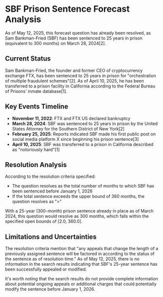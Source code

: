 # SBF Prison Sentence Forecast Analysis

As of May 12, 2025, this forecast question has already been resolved, as Sam Bankman-Fried (SBF) has been sentenced to 25 years in prison (equivalent to 300 months) on March 28, 2024[2].

## Current Status

Sam Bankman-Fried, the founder and former CEO of cryptocurrency exchange FTX, has been sentenced to 25 years in prison for "orchestration of multiple fraudulent schemes"[2]. As of April 10, 2025, he has been transferred to a prison facility in California according to the Federal Bureau of Prisons' inmate database[1].

## Key Events Timeline

- **November 11, 2022**: FTX and FTX US declared bankruptcy
- **March 28, 2024**: SBF was sentenced to 25 years in prison by the United States Attorney for the Southern District of New York[2]
- **February 25, 2025**: Reports indicated SBF made his first public post on social media platform X since beginning his prison sentence[3]
- **April 10, 2025**: SBF was transferred to a prison in California described as "notoriously hard"[1]

## Resolution Analysis

According to the resolution criteria specified:
- The question resolves as the total number of months to which SBF has been sentenced before January 1, 2026
- If the total sentence exceeds the upper bound of 360 months, the question resolves as ">"

With a 25-year (300-month) prison sentence already in place as of March 2024, this question would resolve as 300 months, which falls within the specified open bounds of [2.0, 360.0].

## Limitations and Uncertainties

The resolution criteria mention that "any appeals that change the length of a previously assigned sentence will be factored in according to the status of the sentence as of resolution time." As of May 12, 2025, there is no information in the search results indicating that SBF's 25-year sentence has been successfully appealed or modified.

It's worth noting that the search results do not provide complete information about potential ongoing appeals or additional charges that could potentially modify the sentence before January 1, 2026.